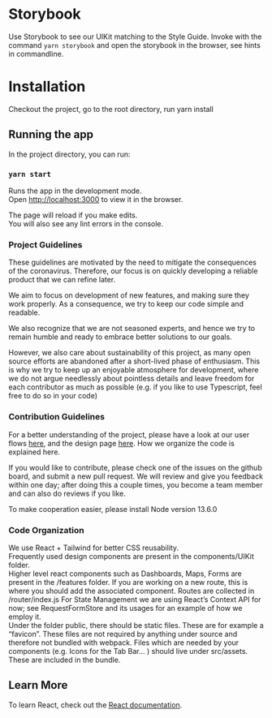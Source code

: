 # Storybook

Use Storybook to see our UIKit matching to the Style Guide. Invoke with the command `yarn storybook` and open the storybook in the browser, see hints in commandline.

# Installation

Checkout the project, go to the root directory, run yarn install

## Running the app

In the project directory, you can run:

### `yarn start`

Runs the app in the development mode.<br />
Open [http://localhost:3000](http://localhost:3000) to view it in the browser.

The page will reload if you make edits.<br />
You will also see any lint errors in the console.

### Project Guidelines

These guidelines are motivated by the need to mitigate the consequences of the coronavirus. Therefore, our focus is on quickly developing a reliable product that we can refine later.

We aim to focus on development of new features, and making sure they work properly. As a consequence, we try to keep our code simple and readable.

We also recognize that we are not seasoned experts, and hence we try to remain humble and ready to embrace better solutions to our goals.

However, we also care about sustainability of this project, as many open source efforts are abandoned after a short-lived phase of enthusiasm. This is why we try to keep up an enjoyable atmosphere for development, where we do not argue needlessly about pointless details and leave freedom for each contributor as much as possible (e.g. if you like to use Typescript, feel free to do so in your code)

### Contribution Guidelines

For a better understanding of the project, please have a look at our user flows [here](https://bitrix24public.com/b24-c5kaqs.bitrix24.de/docs/pub/188f369466feb2c949730671b4dbce98/default/?&), and the design page [here](https://www.figma.com/file/DV0E2lCqq39fhdDG6v86Ru/Helferportal?node-id=1%3A1324). How we organize the code is explained here.

If you would like to contribute, please check one of the issues on the github board, and submit a new pull request. We will review and give you feedback within one day; after doing this a couple times, you become a team member and can also do reviews if you like.

To make cooperation easier, please install Node version 13.6.0

### Code Organization

We use React + Tailwind for better CSS reusability.  
Frequently used design components are present in the components/UIKit folder.  
Higher level react components such as Dashboards, Maps, Forms are present in the /features folder. If you are working on a new route, this is where you should add the associated component.
Routes are collected in /router/index.js
For State Management we are using React’s Context API for now; see RequestFormStore and its usages for an example of how we employ it.  
Under the folder public, there should be static files. These are for example a “favicon”. These files are not required by anything under source and therefore not bundled with webpack. Files which are needed by your components (e.g. Icons for the Tab Bar… ) should live under src/assets. These are included in the bundle.

## Learn More

To learn React, check out the [React documentation](https://reactjs.org/).
